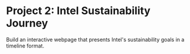 # Project 2: Intel Sustainability Journey
Build an interactive webpage that presents Intel's sustainability goals in a timeline format.
